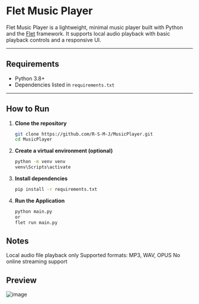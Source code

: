 # Flet Music Player

Flet Music Player is a lightweight, minimal music player built with Python and the [Flet](https://flet.dev/) framework. It supports local audio playback with basic playback controls and a responsive UI.

---

## Requirements

- Python 3.8+
- Dependencies listed in `requirements.txt`

---

## How to Run

1. **Clone the repository**

   ```bash
   git clone https://github.com/R-S-M-J/MusicPlayer.git
   cd MusicPlayer
2. **Create a virtual environment (optional)**
   ```bash
   python -m venv venv
   venv\Scripts\activate        
3. **Install dependencies**
   ```bash
   pip install -r requirements.txt
4. **Run the Application**
   ```bash
   python main.py
   or
   flet run main.py

## Notes
Local audio file playback only
Supported formats: MP3, WAV, OPUS
No online streaming support

## Preview
![image](https://github.com/user-attachments/assets/9d94ddde-f690-4a9d-a9ce-6923e71eaa7d)
